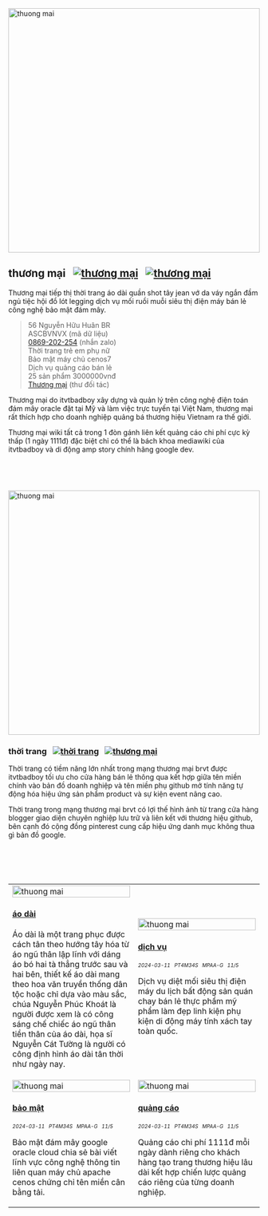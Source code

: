 <img alt="thuong mai" src="https://wiki.thuongmai.blog/images/f/f7/512-vietnam.jpg" width="100%" height="490px"/>

## thương mại&nbsp;&nbsp;&nbsp;[![thương mại](https://www.thuongmai.blog/image/pinterest.png "Thương mại Pinterest")](https://www.pinterest.com/itvtbadboy/)&nbsp;&nbsp;&nbsp;[![thương mại](https://www.thuongmai.blog/image/youtube.png "Thương mại Youtube")](https://www.youtube.com/@thuongmaibrvt)
<p>Thương mại tiếp thị thời trang áo dài quần shot tây jean vớ da váy ngắn đầm ngủ tiệc hội đồ lót legging dịch vụ mối ruồi muỗi siêu thị điện máy bán lẻ công nghệ bảo mật đám mây.</p>

> 56 Nguyễn Hữu Huân BR<br/>
> ASCBVNVX (mã dữ liệu)<br/>
> <a href="https://zalo.me/869202254" title="thương mại" target="_blank">0869-202-254</a> (nhắn zalo)<br/>
> Thời trang trẻ em phụ nữ<br/>
> Bảo mật máy chủ cenos7<br/>
> Dịch vụ quảng cáo bán lẻ<br/>
> 25 sản phẩm 3000000vnđ<br/>
> <a href="mailto:thuongmaibrvt@gmail.com" title="thương mại" target="_blank">Thương mại</a> (thư đối tác)

<p>Thương mại do itvtbadboy xây dựng và quản lý trên công nghệ điện toán đám mây oracle đặt tại Mỹ và làm việc trực tuyến tại Việt Nam, thương mại rất thích hợp cho doanh nghiệp quảng bá thương hiệu Vietnam ra thế giới.</p>
<p>Thương mại wiki tất cả trong 1 đòn gánh liên kết quảng cáo chi phí cực kỳ thấp (1 ngày 1111đ) đặc biệt chỉ có thể là bách khoa mediawiki của itvtbadboy và di động amp story chính hãng google dev.</p>

<div style="padding-top: 30px; padding-bottom: 30px;"></div>

<img alt="thuong mai" src="https://wiki.thuongmai.blog/images/b/b9/Thoi-trang.jpg" width="100%" height="490px"/>

### thời trang&nbsp;&nbsp;&nbsp;[![thời trang](https://www.thuongmai.blog/image/pinterest.png "Thời trang Pinterest")](https://www.pinterest.com/itvtbadboy/)&nbsp;&nbsp;&nbsp;[![thương mại](https://www.thuongmai.blog/image/youtube.png "Thời trang Youtube")](https://www.youtube.com/@thuongmaibrvt)
<p>Thời trang có tiềm năng lớn nhất trong mạng thương mại brvt được itvtbadboy tối ưu cho cửa hàng bán lẻ thông qua kết hợp giữa tên miền chính vào bản đồ doanh nghiệp và tên miền phụ github mở tính năng tự động hóa hiệu ứng sản phẩm product và sự kiện event nâng cao.</p>
<p>Thời trang trong mạng thương mại brvt có lợi thế hình ảnh từ trang cửa hàng blogger giao diện chuyên nghiệp lưu trữ và liên kết với thương hiệu github, bên cạnh đó cộng đồng pinterest cung cấp hiệu ứng danh mục không thua gì bản đồ google.</p>

<div style="padding-top: 30px; padding-bottom: 30px;"></div>

<table style="width: 100%;">
	<tr>
		<td style="width: 50%;">
			<a href="https://wiki.thuongmai.blog/index.php/MediaWiki:Ao_dai" title="thương mại" target="_blank">
				<img class="image" src="https://wiki.thuongmai.blog/images/6/66/Ao-dai-satin-trang.jpg" width="100%;" alt="thuong mai"/>
			</a>
			<h4><a href="https://www.google.com/search?q=thoitrang+site%3Awww.thuongmai.blog" title="thương mại" target="_blank">áo dài</a></h4>
			<p>Áo dài là một trang phục được cách tân theo hướng tây hóa từ áo ngũ thân lập lĩnh với dáng áo bó hai tà thẳng trước sau và hai bên, thiết kế áo dài mang theo hoa văn truyền thống dân tộc hoặc chỉ dựa vào màu sắc, chúa Nguyễn Phúc Khoát là người được xem là có công sáng chế chiếc áo ngũ thân tiền thân của áo dài, họa sĩ Nguyễn Cát Tường là người có công định hình áo dài tân thời như ngày nay.</p>
		</td>
		<td style="width: 50%;">
			<a href="https://www.youtube.com/watch?feature=player_embedded&v=GGJsMHsCbUI" title="thương mại" target="_blank">
				<img class="image" src="https://wiki.thuongmai.blog/images/news/viet-nam.jpg" width="100%;" alt="thuong mai"/>
			</a>
			<h4><a href="https://www.google.com/search?q=dichvu+site%3Awww.thuongmai.blog" title="thương mại" target="_blank">dịch vụ</a></h4>
			<div style="font-size: 10px;"><i>2024-03-11</i> &nbsp; <i>PT4M34S</i> &nbsp; <i>MPAA-G</i> &nbsp; <i>11/5</i></div>
			<p>Dịch vụ diệt mối siêu thị điện máy du lịch bất động sản quán chay bán lẻ thực phẩm mỹ phẩm làm đẹp linh kiện phụ kiện di động máy tính xách tay toàn quốc.</p>
		</td>
	</tr>
	<tr>
		<td style="width: 50%;">
			<a href="https://www.youtube.com/watch?feature=player_embedded&v=GGJsMHsCbUI" title="thương mại" target="_blank">
				<img class="image" src="https://wiki.thuongmai.blog/images/news/bao-mat.jpg" width="100%;" alt="thuong mai"/>
			</a>
			<h4><a href="https://www.google.com/search?q=baomat+site%3Awww.thuongmai.blog" title="thương mại" target="_blank">bảo mật</a></h4>
			<div style="font-size: 10px;"><i>2024-03-11</i> &nbsp; <i>PT4M34S</i> &nbsp; <i>MPAA-G</i> &nbsp; <i>11/5</i></div>
			<p>Bảo mật đám mây google oracle cloud chia sẻ bài viết lĩnh vực công nghệ thông tin liên quan máy chủ apache cenos chứng chỉ tên miền cân bằng tải.</p>
		</td>
		<td style="width: 50%;">
			<a href="https://www.youtube.com/watch?feature=player_embedded&v=GGJsMHsCbUI" title="thương mại" target="_blank">
				<img class="image" src="https://wiki.thuongmai.blog/images/news/bang-vang-quang-cao.jpg" width="100%;" alt="thuong mai"/>
			</a>
			<h4><a href="https://www.google.com/search?q=quangcao+site%3Awww.thuongmai.blog" title="thương mại" target="_blank">quảng cáo</a></h4>
			<div style="font-size: 10px;"><i>2024-03-11</i> &nbsp; <i>PT4M34S</i> &nbsp; <i>MPAA-G</i> &nbsp; <i>11/5</i></div>
			<p>Quảng cáo chi phí 1111đ mỗi ngày dành riêng cho khách hàng tạo trang thương hiệu lâu dài kết hợp chiến lược quảng cáo riêng của từng doanh nghiệp.</p>
		</td>
	</tr>
</table>
